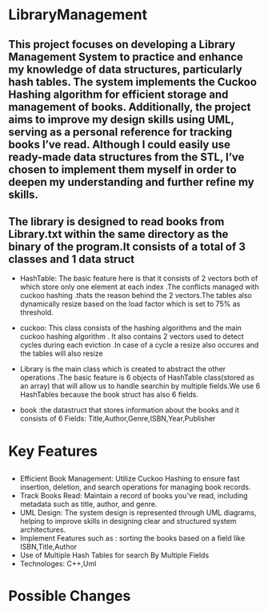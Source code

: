 # LibraryManagement

## This project focuses on developing a Library Management System to practice and enhance my knowledge of data structures, particularly hash tables. The system implements the Cuckoo Hashing algorithm for efficient storage and management of books. Additionally, the project aims to improve my design skills using UML, serving as a personal reference for tracking books I’ve read. Although I could easily use ready-made data structures from the STL, I’ve chosen to implement them myself in order to deepen my understanding and further refine my skills.

## The library is designed to read books from Library.txt within the same directory as the binary of the program.It consists of a total of 3 classes and 1 data struct
* HashTable: The basic feature here is that it consists of 2 vectors both of which store only one element at each index .The conflicts managed with cuckoo hashing .thats the reason behind the 2 vectors.The tables
  also dynamically resize based on the load factor which is set to 75% as threshold.

* cuckoo: This class consists of the hashing algorithms and the main cuckoo hashing algorithm . It also contains 2 vectors used to detect cycles during each eviction .In case of a cycle a resize also occures and the tables will also resize

* Library is the main class which is created to abstract the other operations .The basic feature is 6 objects of HashTable class(stored as an array) that will allow us to handle searchin by multiple fields.We use 6 HashTables because the book struct has also 6 fields.

* book :the datastruct that stores information about the books and it consists of 6 Fields: Title,Author,Genre,ISBN,Year,Publisher

# Key Features

##
- Efficient Book Management: Utilize Cuckoo Hashing to ensure fast insertion, deletion, and search operations for managing book records.
- Track Books Read: Maintain a record of books you've read, including metadata such as title, author, and genre.
- UML Design: The system design is represented through UML diagrams, helping to improve skills in designing clear and structured system architectures.
- Implement Features such as : sorting the books based on a field like ISBN,Title,Author
- Use of Multiple Hash Tables for search By Multiple Fields
- Technologes: C++,Uml

# Possible Changes



  
  
